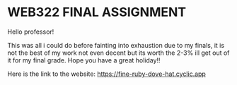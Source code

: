 # WEB322 FINAL ASSIGNMENT

Hello professor!

This was all i could do before fainting into exhaustion due to my finals, it is not the best of my work not even decent but its worth the 2-3% ill get out of it for my final grade.
Hope you have a great holiday!!

Here is the link to the website: https://fine-ruby-dove-hat.cyclic.app

